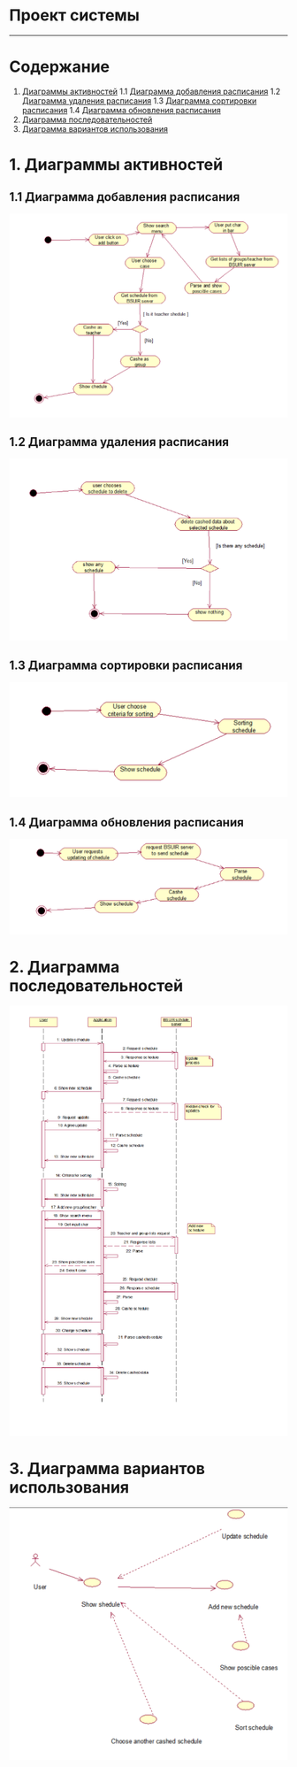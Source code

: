 # Проект системы
---

# Содержание
1. [Диаграммы активностей](#activity)
1.1 [Диаграмма добавления расписания](#addsch)
1.2 [Диаграмма удаления расписания](#deletesch)
1.3 [Диаграмма сортировки расписания](#sortsch)
1.4 [Диаграмма обновления расписания](#updatesch)
2. [Диаграмма последовательностей](#sequences)
3. [Диаграмма вариантов использования](#usecase)

<a name="activity"/>

# 1. Диаграммы активностей

<a name="addsch"/>

## 1.1 Диаграмма добавления расписания
![Диаграмма добавления расписания](../images/diagrams/activity/add%20group%20activity.png)

<a name="deletesch"/>

## 1.2 Диаграмма удаления расписания
![Диаграмма удаления расписания](../images/diagrams/activity/delete%20schedule%20activity.png)

<a name="sortsch"/>

## 1.3 Диаграмма сортировки расписания
![Диаграмма сортировки расписания](../images/diagrams/activity/sort%20schedule%20activity.png)

<a name="updatesch"/>

## 1.4 Диаграмма обновления расписания
![Диаграмма обновления расписания](../images/diagrams/activity/update%20activity.png)

<a name="sequences"/>

# 2. Диаграмма последовательностей

![Диаграмма последовательностей](../images/diagrams/sequences/sequences.png)

<a name="usecase"/>

# 3. Диаграмма вариантов использования

![Диаграмма вариантов использования](../images/diagrams/usecase/usecase.png)



